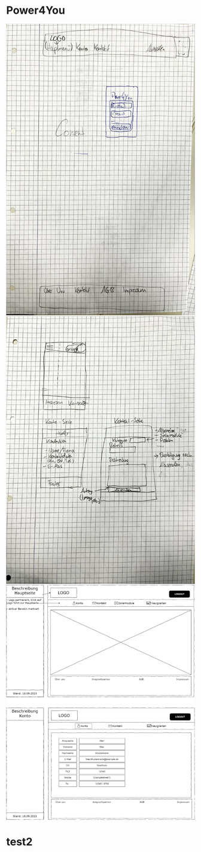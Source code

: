# Power4You

![alt text](Storyboard/Aufbau_Allgemein.jpg)
![alt text](Storyboard/Aufbau_einzelne_Seiten.jpg)
![alt text](Wireframes/wireFrame_mainPage_Desktop.png)



# test2
